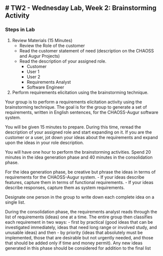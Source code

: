 ## # TW2 - Wednesday Lab, Week 2: Brainstorming Activity

### Steps in Lab
1. Review Materials (15 Minutes) 
    - Review the Role of the customer
    - Read the customer statement of need (description on the CHAOSS and Augur Projects)
    - Read the description of your assigned role. 
        - Customer
        - User 1
        - User 2
        - Requirements Analyst
        - Software Engineer
2. Perform requirements elicitation using the brainstorming technique.

Your group is to perform a requirements elicitation activity using the brainstorming technique. The goal is for the group to generate a set of requirements, written in English sentences, for the CHAOSS-Augur software
system.

You will be given 15 minutes to prepare. During this time, reread the description of your assigned role and start expanding on it. If you are the customer or a user, jot down your ideas about the requirements and expand upon the ideas in your role description.

You will have one hour to perform the brainstorming activities. Spend 20 minutes in the idea generation phase and 40 minutes in the consolidation phase.

For the idea generation phase, be creative but phrase the ideas in
terms of requirements for the CHAOSS-Augur system. 
    - If your ideas describe features, capture them in terms of functional requirements.
    - If your ideas describe responses, capture them as system requirements.

Designate one person in the group to write down each complete idea on a single list.

During the consolidation phase, the requirements analyst reads through the list of requirements (ideas) one at a time. The entire group then classifies each requirement in two ways: 
    - first by practical (good ideas that can be investigated immediately, ideas that need long range or involved study, and unusable ideas) and then 
    - by priority (ideas that absolutely must be implemented, those that are desirable but not urgently needed, and those that should be added only if time and money permit). Any new ideas generated in this phase should be considered for addition to the final list
